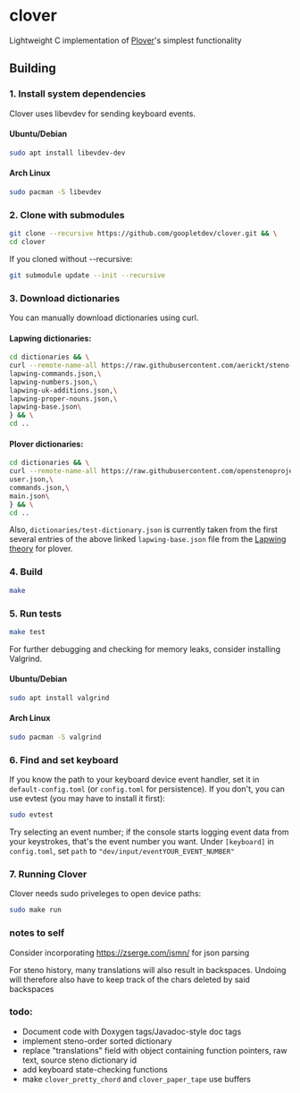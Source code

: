 # clover
Lightweight C implementation of [Plover](https://github.com/openstenoproject/plover)'s simplest functionality 

## Building
### 1. Install system dependencies
Clover uses libevdev for sending keyboard events.
#### Ubuntu/Debian
```bash
sudo apt install libevdev-dev
```
#### Arch Linux
```bash
sudo pacman -S libevdev
```

### 2. Clone with submodules
```bash
git clone --recursive https://github.com/goopletdev/clover.git && \
cd clover
```
If you cloned without --recursive:
```bash
git submodule update --init --recursive
```

### 3. Download dictionaries
You can manually download dictionaries using curl.
#### Lapwing dictionaries:
```bash
cd dictionaries && \
curl --remote-name-all https://raw.githubusercontent.com/aerickt/steno-dictionaries/main/{\
lapwing-commands.json,\
lapwing-numbers.json,\
lapwing-uk-additions.json,\
lapwing-proper-nouns.json,\
lapwing-base.json\
} && \
cd ..
```
#### Plover dictionaries:
```bash
cd dictionaries && \
curl --remote-name-all https://raw.githubusercontent.com/openstenoproject/plover/refs/heads/main/plover/assets/{\
user.json,\
commands.json,\
main.json\
} && \
cd ..
```
Also, `dictionaries/test-dictionary.json` is currently taken from the first several entries of the above linked `lapwing-base.json` file from the [Lapwing theory](https://github.com/aerickt/steno-dictionaries) for plover. 

### 4. Build
```bash
make
```

### 5. Run tests
```bash
make test
```
For further debugging and checking for memory leaks, consider installing Valgrind.
#### Ubuntu/Debian
```bash
sudo apt install valgrind
```
#### Arch Linux
```bash
sudo pacman -S valgrind
```

### 6. Find and set keyboard
If you know the path to your keyboard device event handler, set it in `default-config.toml` (or `config.toml` for persistence). If you don't, you can use evtest (you may have to install it first):
```bash
sudo evtest
```
Try selecting an event number; if the console starts logging event data from your keystrokes, that's the event number you want. Under `[keyboard]` in `config.toml`, set `path` to `"dev/input/eventYOUR_EVENT_NUMBER"`

### 7. Running Clover
Clover needs sudo priveleges to open device paths:
```bash
sudo make run
```
### notes to self
Consider incorporating https://zserge.com/jsmn/ for json parsing

For steno history, many translations will also result in backspaces. Undoing will therefore also have to keep track of the chars deleted by said backspaces

### todo:
- Document code with Doxygen tags/Javadoc-style doc tags
- implement steno-order sorted dictionary
- replace "translations" field with object containing function pointers, raw text, source steno dictionary id
- add keyboard state-checking functions
- make `clover_pretty_chord` and `clover_paper_tape` use buffers
